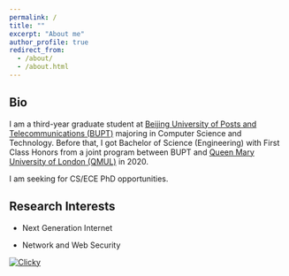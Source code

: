 ```yaml
---
permalink: /
title: ""
excerpt: "About me"
author_profile: true
redirect_from: 
  - /about/
  - /about.html
---
```


## Bio

I am a third-year graduate student at [Beijing University of Posts and Telecommunications (BUPT)](https://en.wikipedia.org/wiki/Beijing_University_of_Posts_and_Telecommunications) majoring in Computer Science and Technology. Before that, I got Bachelor of Science (Engineering) with First Class Honors from a joint program between BUPT and [Queen Mary University of London (QMUL)](https://www.qmul.ac.uk/) in 2020.

I am seeking for CS/ECE PhD opportunities.

## Research Interests

- Next Generation Internet

- Network and Web Security

<a title="GDPR-compliant Web Analytics" href="https://clicky.com/101381430"><img alt="Clicky" src="//static.getclicky.com/media/links/badge.gif" border="0" /></a>
<script async src="//static.getclicky.com/101381430.js"></script>